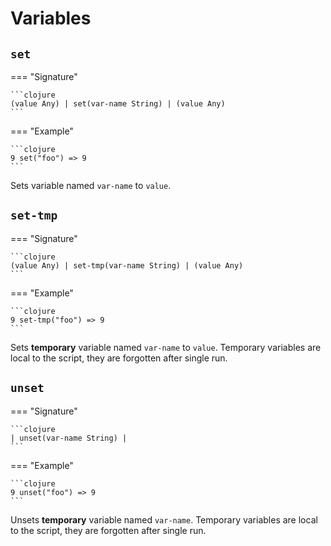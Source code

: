 # Variables
## `set`
=== "Signature"

    ```clojure
    (value Any) | set(var-name String) | (value Any)
    ```
=== "Example"

    ```clojure
    9 set("foo") => 9
    ```
Sets variable named `var-name` to `value`.
## `set-tmp`
=== "Signature"

    ```clojure
    (value Any) | set-tmp(var-name String) | (value Any)
    ```
=== "Example"

    ```clojure
    9 set-tmp("foo") => 9
    ```
Sets **temporary** variable named `var-name` to `value`.
Temporary variables are local to the script, they are forgotten after single run.
## `unset`
=== "Signature"

    ```clojure
    | unset(var-name String) |
    ```
=== "Example"

    ```clojure
    9 unset("foo") => 9
    ```
Unsets **temporary** variable named `var-name`.
Temporary variables are local to the script, they are forgotten after single run.
